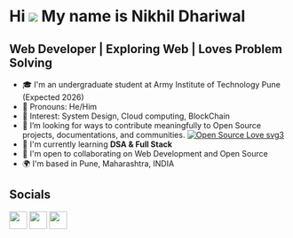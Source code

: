 <a align='center'>Hi ![](https://user-images.githubusercontent.com/18350557/176309783-0785949b-9127-417c-8b55-ab5a4333674e.gif) My name is Nikhil Dhariwal </a>
=====================================================================================================================================

Web Developer | Exploring Web | Loves Problem Solving
-----------------------------------------

- 🎓 I'm an undergraduate student at Army Institute of Technology Pune (Expected 2026)
- 👦 Pronouns: He/Him
- 🎇 Interest: System Design, Cloud computing, BlockChain
- 👯 I’m looking for ways to contribute meaningfully to Open Source projects, documentations, and communities. [![Open Source Love svg3](https://badges.frapsoft.com/os/v3/open-source.svg?v=103)](https://github.com/404Nikhil/open-source-badges/)
- 🏫 I'm currently learning **DSA & Full Stack**
- 🤩 I'm open to collaborating on Web Development and Open Source
- 🌍  I'm based in Pune, Maharashtra, INDIA

 ## Socials

<p align="left"> <a href="https://www.github.com/404Nikhil" target="_blank" rel="noreferrer"><img src="https://raw.githubusercontent.com/danielcranney/readme-generator/main/public/icons/socials/github.svg" width="32" height="32" /></a> <a href="[https://www.linkedin.com/in/nikhil-dhariwal](https://www.linkedin.com/in/nikhil-dhariwal-800b64247)" target="_blank" rel="noreferrer"><img src="https://raw.githubusercontent.com/danielcranney/readme-generator/main/public/icons/socials/linkedin.svg" width="32" height="32" /></a> <a href="https://www.twitter.com/404Nikhil" target="_blank" rel="noreferrer"><img src="https://raw.githubusercontent.com/danielcranney/readme-generator/main/public/icons/socials/twitter.svg" width="32" height="32" /></a></p>
